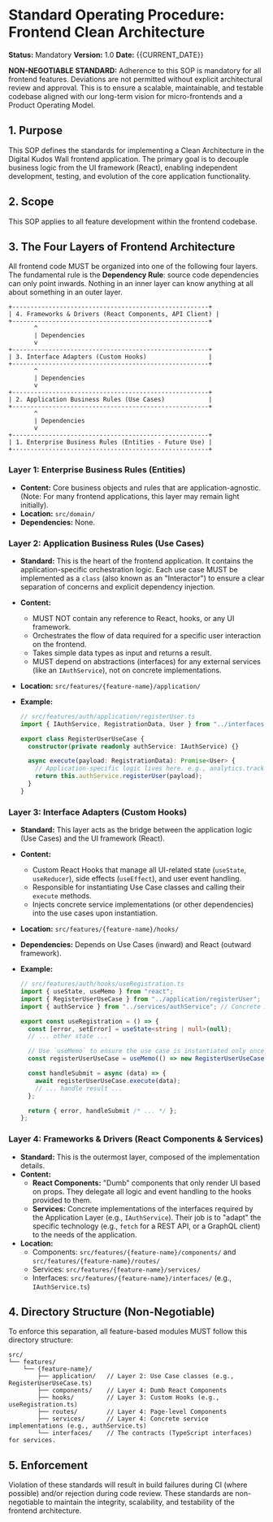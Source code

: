 # Standard Operating Procedure: Frontend Clean Architecture

**Status:** Mandatory
**Version:** 1.0
**Date:** {{CURRENT_DATE}}

**NON-NEGOTIABLE STANDARD:** Adherence to this SOP is mandatory for all frontend features. Deviations are not permitted without explicit architectural review and approval. This is to ensure a scalable, maintainable, and testable codebase aligned with our long-term vision for micro-frontends and a Product Operating Model.

## 1. Purpose

This SOP defines the standards for implementing a Clean Architecture in the Digital Kudos Wall frontend application. The primary goal is to decouple business logic from the UI framework (React), enabling independent development, testing, and evolution of the core application functionality.

## 2. Scope

This SOP applies to all feature development within the frontend codebase.

## 3. The Four Layers of Frontend Architecture

All frontend code MUST be organized into one of the following four layers. The fundamental rule is the **Dependency Rule**: source code dependencies can only point inwards. Nothing in an inner layer can know anything at all about something in an outer layer.

```
+------------------------------------------------------+
| 4. Frameworks & Drivers (React Components, API Client) |
+------------------------------------------------------+
       ^
       | Dependencies
       v
+------------------------------------------------------+
| 3. Interface Adapters (Custom Hooks)                 |
+------------------------------------------------------+
       ^
       | Dependencies
       v
+------------------------------------------------------+
| 2. Application Business Rules (Use Cases)            |
+------------------------------------------------------+
       ^
       | Dependencies
       v
+------------------------------------------------------+
| 1. Enterprise Business Rules (Entities - Future Use) |
+------------------------------------------------------+
```

### Layer 1: Enterprise Business Rules (Entities)

- **Content:** Core business objects and rules that are application-agnostic. (Note: For many frontend applications, this layer may remain light initially).
- **Location:** `src/domain/`
- **Dependencies:** None.

### Layer 2: Application Business Rules (Use Cases)

- **Standard:** This is the heart of the frontend application. It contains the application-specific orchestration logic. Each use case MUST be implemented as a `class` (also known as an "Interactor") to ensure a clear separation of concerns and explicit dependency injection.
- **Content:**
  - MUST NOT contain any reference to React, hooks, or any UI framework.
  - Orchestrates the flow of data required for a specific user interaction on the frontend.
  - Takes simple data types as input and returns a result.
  - MUST depend on abstractions (interfaces) for any external services (like an `IAuthService`), not on concrete implementations.
- **Location:** `src/features/{feature-name}/application/`
- **Example:**

  ```typescript
  // src/features/auth/application/registerUser.ts
  import { IAuthService, RegistrationData, User } from "../interfaces";

  export class RegisterUserUseCase {
    constructor(private readonly authService: IAuthService) {}

    async execute(payload: RegistrationData): Promise<User> {
      // Application-specific logic lives here. e.g., analytics.track()
      return this.authService.registerUser(payload);
    }
  }
  ```

### Layer 3: Interface Adapters (Custom Hooks)

- **Standard:** This layer acts as the bridge between the application logic (Use Cases) and the UI framework (React).
- **Content:**
  - Custom React Hooks that manage all UI-related state (`useState`, `useReducer`), side effects (`useEffect`), and user event handling.
  - Responsible for instantiating Use Case classes and calling their `execute` methods.
  - Injects concrete service implementations (or other dependencies) into the use cases upon instantiation.
- **Location:** `src/features/{feature-name}/hooks/`
- **Dependencies:** Depends on Use Cases (inward) and React (outward framework).
- **Example:**

  ```typescript
  // src/features/auth/hooks/useRegistration.ts
  import { useState, useMemo } from "react";
  import { RegisterUserUseCase } from "../application/registerUser";
  import { authService } from "../services/authService"; // Concrete Adapter

  export const useRegistration = () => {
    const [error, setError] = useState<string | null>(null);
    // ... other state ...

    // Use `useMemo` to ensure the use case is instantiated only once.
    const registerUserUseCase = useMemo(() => new RegisterUserUseCase(authService), []);

    const handleSubmit = async (data) => {
      await registerUserUseCase.execute(data);
      // ... handle result ...
    };

    return { error, handleSubmit /* ... */ };
  };
  ```

### Layer 4: Frameworks & Drivers (React Components & Services)

- **Standard:** This is the outermost layer, composed of the implementation details.
- **Content:**
  - **React Components:** "Dumb" components that only render UI based on props. They delegate all logic and event handling to the hooks provided to them.
  - **Services:** Concrete implementations of the interfaces required by the Application Layer (e.g., `IAuthService`). Their job is to "adapt" the specific technology (e.g., `fetch` for a REST API, or a GraphQL client) to the needs of the application.
- **Location:**
  - Components: `src/features/{feature-name}/components/` and `src/features/{feature-name}/routes/`
  - Services: `src/features/{feature-name}/services/`
  - Interfaces: `src/features/{feature-name}/interfaces/` (e.g., `IAuthService.ts`)

## 4. Directory Structure (Non-Negotiable)

To enforce this separation, all feature-based modules MUST follow this directory structure:

```
src/
└── features/
    └── {feature-name}/
        ├── application/   // Layer 2: Use Case classes (e.g., RegisterUserUseCase.ts)
        ├── components/    // Layer 4: Dumb React Components
        ├── hooks/         // Layer 3: Custom Hooks (e.g., useRegistration.ts)
        ├── routes/        // Layer 4: Page-level Components
        ├── services/      // Layer 4: Concrete service implementations (e.g., authService.ts)
        └── interfaces/    // The contracts (TypeScript interfaces) for services.
```

## 5. Enforcement

Violation of these standards will result in build failures during CI (where possible) and/or rejection during code review. These standards are non-negotiable to maintain the integrity, scalability, and testability of the frontend architecture.
